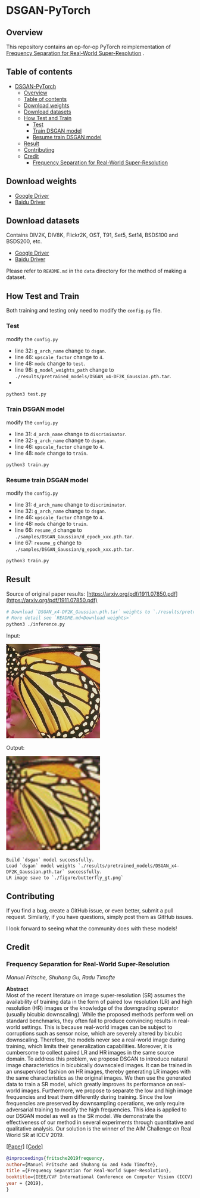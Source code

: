 # DSGAN-PyTorch

## Overview

This repository contains an op-for-op PyTorch reimplementation
of [Frequency Separation for Real-World Super-Resolution](https://arxiv.org/pdf/1911.07850.pdf)
.

## Table of contents

- [DSGAN-PyTorch](#dsgan-pytorch)
    - [Overview](#overview)
    - [Table of contents](#table-of-contents)
    - [Download weights](#download-weights)
    - [Download datasets](#download-datasets)
    - [How Test and Train](#how-test-and-train)
        - [Test](#test)
        - [Train DSGAN model](#train-dsgan-model)
        - [Resume train DSGAN model](#resume-train-dsgan-model)
    - [Result](#result)
    - [Contributing](#contributing)
    - [Credit](#credit)
        - [Frequency Separation for Real-World Super-Resolution](#frequency-separation-for-real-world-super-resolution)

## Download weights

- [Google Driver](https://drive.google.com/drive/folders/17ju2HN7Y6pyPK2CC_AqnAfTOe9_3hCQ8?usp=sharing)
- [Baidu Driver](https://pan.baidu.com/s/1yNs4rqIb004-NKEdKBJtYg?pwd=llot)

## Download datasets

Contains DIV2K, DIV8K, Flickr2K, OST, T91, Set5, Set14, BSDS100 and BSDS200, etc.

- [Google Driver](https://drive.google.com/drive/folders/1A6lzGeQrFMxPqJehK9s37ce-tPDj20mD?usp=sharing)
- [Baidu Driver](https://pan.baidu.com/s/1o-8Ty_7q6DiS3ykLU09IVg?pwd=llot)

Please refer to `README.md` in the `data` directory for the method of making a dataset.

## How Test and Train

Both training and testing only need to modify the `config.py` file.

### Test

modify the `config.py`

- line 32: `g_arch_name` change to `dsgan`.
- line 46: `upscale_factor` change to `4`.
- line 48: `mode` change to `test`.
- line 98: `g_model_weights_path` change to `./results/pretrained_models/DSGAN_x4-DF2K_Gaussian.pth.tar`.
-

```bash
python3 test.py
```

### Train DSGAN model

modify the `config.py`

- line 31: `d_arch_name` change to `discriminator`.
- line 32: `g_arch_name` change to `dsgan`.
- line 46: `upscale_factor` change to `4`.
- line 48: `mode` change to `train`.

```bash
python3 train.py
```

### Resume train DSGAN model

modify the `config.py`

- line 31: `d_arch_name` change to `discriminator`.
- line 32: `g_arch_name` change to `dsgan`.
- line 46: `upscale_factor` change to `4`.
- line 48: `mode` change to `train`.
- line 66: `resume_d` change to `./samples/DSGAN_Gaussian/d_epoch_xxx.pth.tar`.
- line 67: `resume_g` change to `./samples/DSGAN_Gaussian/g_epoch_xxx.pth.tar`.

```bash
python3 train.py
```

## Result

Source of original paper results: [https://arxiv.org/pdf/1911.07850.pdf](https://arxiv.org/pdf/1911.07850.pdf)

```bash
# Download `DSGAN_x4-DF2K_Gaussian.pth.tar` weights to `./results/pretrained_models`
# More detail see `README.md<Download weights>`
python3 ./inference.py
```

Input:

<span align="center"><img width="252" height="252" src="figure/butterfly_gt.png"/></span>

Output:

<span align="center"><img width="252" height="252" src="figure/butterfly_lr.png"/></span>

```text
Build `dsgan` model successfully.
Load `dsgan` model weights `./results/pretrained_models/DSGAN_x4-DF2K_Gaussian.pth.tar` successfully.
LR image save to `./figure/butterfly_gt.png`
```

## Contributing

If you find a bug, create a GitHub issue, or even better, submit a pull request. Similarly, if you have questions,
simply post them as GitHub issues.

I look forward to seeing what the community does with these models!

## Credit

### Frequency Separation for Real-World Super-Resolution

_Manuel Fritsche, Shuhang Gu, Radu Timofte_ <br>

**Abstract** <br>
Most of the recent literature on image super-resolution (SR) assumes the availability of training data in the form of
paired low resolution (LR) and high resolution (HR) images or the knowledge of the downgrading operator (usually bicubic
downscaling). While the proposed methods perform well on standard benchmarks, they often fail to produce convincing
results in real-world settings. This is because real-world images can be subject to corruptions such as sensor noise,
which are severely altered by bicubic downscaling. Therefore, the models never see a real-world image during training,
which limits their generalization capabilities. Moreover, it is cumbersome to collect paired LR and HR images in the
same source domain.
To address this problem, we propose DSGAN to introduce natural image characteristics in bicubically downscaled images.
It can be trained in an unsupervised fashion on HR images, thereby generating LR images with the same characteristics as
the original images. We then use the generated data to train a SR model, which greatly improves its performance on
real-world images. Furthermore, we propose to separate the low and high image frequencies and treat them differently
during training. Since the low frequencies are preserved by downsampling operations, we only require adversarial
training to modify the high frequencies. This idea is applied to our DSGAN model as well as the SR model. We demonstrate
the effectiveness of our method in several experiments through quantitative and qualitative analysis. Our solution is
the winner of the AIM Challenge on Real World SR at ICCV 2019.

[[Paper]](https://arxiv.org/pdf/1911.07850.pdf) [[Code]](https://github.com/ManuelFritsche/real-world-sr)

```bibtex
@inproceedings{fritsche2019frequency,
author={Manuel Fritsche and Shuhang Gu and Radu Timofte},
title ={Frequency Separation for Real-World Super-Resolution},
booktitle={IEEE/CVF International Conference on Computer Vision (ICCV) Workshops},
year = {2019},
}
```
